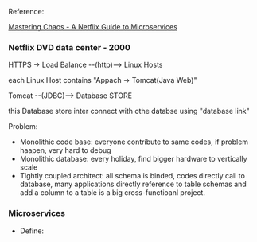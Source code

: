 Reference:

[Mastering Chaos - A Netflix Guide to Microservices](https://www.youtube.com/watch?v=CZ3wIuvmHeM)


### Netflix DVD data center - 2000
HTTPS -> Load Balance --(http)-->  Linux Hosts

each Linux Host contains "Appach -> Tomcat(Java Web)"

Tomcat --(JDBC)--> Database STORE

this Database store inter connect with othe databse using "database link"


Problem:
- Monolithic code base: everyone contribute to same codes, if problem haapen, very hard to debug
- Monolithic database: every holiday, find bigger hardware to vertically scale
- Tightly coupled architect: all schema is binded, codes directly call to database, many applications directly reference to table schemas and add a column to a table is a big cross-functioanl project.


### Microservices

- Define: